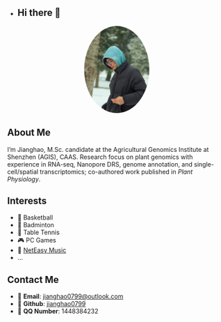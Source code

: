 - ## Hi there 👋

<div align="center">
  <img src="image/me.jpg" alt="jianghao" width="150" style="border-radius: 50%;" />
  <h3></h3>
</div>

  ## About Me

  I’m Jianghao, M.Sc. candidate at the Agricultural Genomics Institute at Shenzhen (AGIS), CAAS. Research focus on plant genomics with experience in RNA-seq, Nanopore DRS, genome annotation, and single-cell/spatial transcriptomics; co-authored work published in *Plant Physiology*.

  ## Interests

  - 🏀 Basketball  
  - 🏸 Badminton  
  - 🏓 Table Tennis  
  - 🎮 PC Games  
  - 🎵 [NetEasy Music](https://music.163.com/#/user/home?id=1464165058)
  - …

  ## Contact Me

  - :email: **Email**: [jianghao0799@outlook.com](mailto:jianghao0799@outlook.com)  
  - :link: **Github**: [jianghao0799](https://github.com/jianghao0799)  
  - :penguin: **QQ Number**: 1448384232  